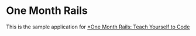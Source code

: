 # One Month Rails

This is the sample application for
[*One Month Rails: Teach Yourself to Code](http://onemonthrails.com)